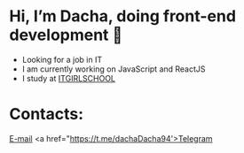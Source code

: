 # Hi, I’m Dacha, doing front-end development 🖤

- Looking for a job in IT
- I am currently working on JavaScript and ReactJS
- I study at [ITGIRLSCHOOL](https://itgirlschool.com/)

# Contacts: 

<a href="mailto:marimery505@gmail.com">E-mail</a>
<a href="https://t.me/dachaDacha94'>Telegram</a>

<!---
dacha94/dacha94 is a ✨ special ✨ repository because its `README.md` (this file) appears on your GitHub profile.
You can click the Preview link to take a look at your changes.
--->
